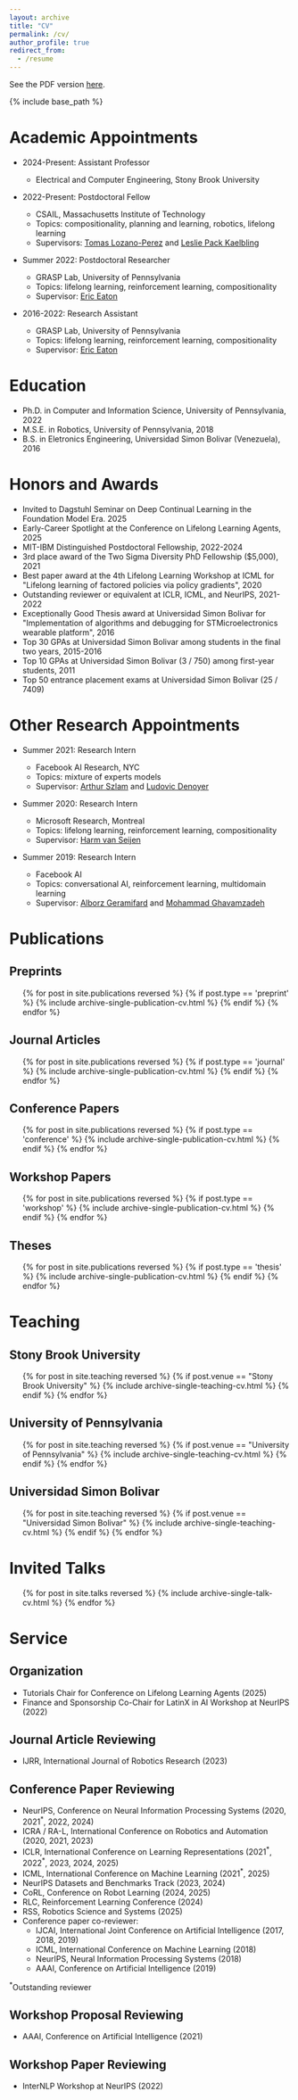 ```yaml
---
layout: archive
title: "CV"
permalink: /cv/
author_profile: true
redirect_from:
  - /resume
---
```

See the PDF version [here](/files/CVJorgeMendezMendez.pdf).

{% include base_path %}

Academic Appointments
=====
* 2024-Present: Assistant Professor
  * Electrical and Computer Engineering, Stony Brook University

* 2022-Present: Postdoctoral Fellow
  * CSAIL, Massachusetts Institute of Technology
  * Topics: compositionality, planning and learning, robotics, lifelong learning
  * Supervisors: [Tomas Lozano-Perez](https://people.csail.mit.edu/tlp/) and [Leslie Pack Kaelbling](https://people.csail.mit.edu/lpk/)

* Summer 2022: Postdoctoral Researcher
  * GRASP Lab, University of Pennsylvania
  * Topics: lifelong learning, reinforcement learning, compositionality
  * Supervisor: [Eric Eaton](https://seas.upenn.edu/~eeaton)

* 2016-2022: Research Assistant
  * GRASP Lab, University of Pennsylvania
  * Topics: lifelong learning, reinforcement learning, compositionality
  * Supervisor: [Eric Eaton](https://seas.upenn.edu/~eeaton)


Education
======
* Ph.D. in Computer and Information Science, University of Pennsylvania, 2022
* M.S.E. in Robotics, University of Pennsylvania, 2018
* B.S. in Eletronics Engineering, Universidad Simon Bolivar (Venezuela), 2016

Honors and Awards
======
* Invited to Dagstuhl Seminar on Deep Continual Learning in the Foundation Model Era. 2025
* Early-Career Spotlight at the Conference on Lifelong Learning Agents, 2025
* MIT-IBM Distinguished Postdoctoral Fellowship, 2022-2024
* 3rd place award of the Two Sigma Diversity PhD Fellowship ($5,000), 2021
* Best paper award at the 4th Lifelong Learning Workshop at ICML for "Lifelong learning of factored policies via policy gradients", 2020
* Outstanding reviewer or equivalent at ICLR, ICML, and NeurIPS, 2021-2022
* Exceptionally Good Thesis award at Universidad Simon Bolivar for "Implementation of algorithms and debugging for STMicroelectronics wearable platform", 2016
* Top 30 GPAs at Universidad Simon Bolivar among students in the final two years, 2015-2016
* Top 10 GPAs at Universidad Simon Bolivar (3 / 750) among first-year students, 2011
* Top 50 entrance placement exams at Universidad Simon Bolivar (25 / 7409)


Other Research Appointments
======
* Summer 2021: Research Intern
  * Facebook AI Research, NYC
  * Topics: mixture of experts models
  * Supervisor: [Arthur Szlam](https://scholar.google.com/citations?user=u3-FxUgAAAAJ&hl=en) and [Ludovic Denoyer](http://www-connex.lip6.fr/~denoyer/wordpress/)

* Summer 2020: Research Intern
  * Microsoft Research, Montreal
  * Topics: lifelong learning, reinforcement learning, compositionality
  * Supervisor: [Harm van Seijen](https://www.microsoft.com/en-us/research/people/havansei/)

* Summer 2019: Research Intern
  * Facebook AI
  * Topics: conversational AI, reinforcement learning, multidomain learning
  * Supervisor: [Alborz Geramifard](http://alborz-geramifard.com/Homepage/Welcome.html) and [Mohammad Ghavamzadeh](http://chercheurs.lille.inria.fr/~ghavamza/my_website/About_Me.html)
  

Publications
======

Preprints
-----
  <ul>{% for post in site.publications reversed %}
    {% if post.type == 'preprint' %}
      {% include archive-single-publication-cv.html %}
    {% endif %}
  {% endfor %}</ul>

Journal Articles
-----
  <ul>{% for post in site.publications reversed %}
    {% if post.type == 'journal' %}
      {% include archive-single-publication-cv.html %}
    {% endif %}
  {% endfor %}</ul>


Conference Papers
-----
  <ul>{% for post in site.publications reversed %}
    {% if post.type == 'conference' %}
      {% include archive-single-publication-cv.html %}
    {% endif %}
  {% endfor %}</ul>

Workshop Papers
-----
  <ul>{% for post in site.publications reversed %}
    {% if post.type == 'workshop' %}
      {% include archive-single-publication-cv.html %}
    {% endif %}
  {% endfor %}</ul>

Theses
-----
  <ul>{% for post in site.publications reversed %}
    {% if post.type == 'thesis' %}
      {% include archive-single-publication-cv.html %}
    {% endif %}
  {% endfor %}</ul>


Teaching
======

Stony Brook University
------
  <ul>{% for post in site.teaching reversed %}
    {% if post.venue == "Stony Brook University" %}
      {% include archive-single-teaching-cv.html %}
    {% endif %}
  {% endfor %}</ul>


University of Pennsylvania
------
  <ul>{% for post in site.teaching reversed %}
    {% if post.venue == "University of Pennsylvania" %}
      {% include archive-single-teaching-cv.html %}
    {% endif %}
  {% endfor %}</ul>
  
Universidad Simon Bolivar
------
  <ul>{% for post in site.teaching reversed %}
    {% if post.venue == "Universidad Simon Bolivar" %}
      {% include archive-single-teaching-cv.html %}
    {% endif %}
  {% endfor %}</ul>

Invited Talks
======

  <ul>{% for post in site.talks  reversed %}
    {% include archive-single-talk-cv.html %}
  {% endfor %}</ul>

Service
======

Organization
----
* Tutorials Chair for Conference on Lifelong Learning Agents (2025)
* Finance and Sponsorship Co-Chair for LatinX in AI Workshop at NeurIPS (2022)

Journal Article Reviewing
----
* IJRR, International Journal of Robotics Research (2023)

Conference Paper Reviewing
----
* NeurIPS, Conference on Neural Information Processing Systems (2020, 2021<sup>\*</sup>, 2022, 2024)
* ICRA / RA-L, International Conference on Robotics and Automation (2020, 2021, 2023)
* ICLR, International Conference on Learning Representations (2021<sup>\*</sup>, 2022<sup>\*</sup>, 2023, 2024, 2025)
* ICML, International Conference on Machine Learning (2021<sup>\*</sup>, 2025)
* NeurIPS Datasets and Benchmarks Track (2023, 2024)
* CoRL, Conference on Robot Learning (2024, 2025)
* RLC, Reinforcement Learning Conference (2024)
* RSS, Robotics Science and Systems (2025)
* Conference paper co-reviewer:
  * IJCAI, International Joint Conference on Artificial Intelligence (2017, 2018, 2019)
  * ICML, International Conference on Machine Learning (2018)
  * NeurIPS, Neural Information Processing Systems (2018)
  * AAAI, Conference on Artificial Intelligence (2019)

<sup>\*</sup>Outstanding reviewer

Workshop Proposal Reviewing
----
* AAAI, Conference on Artificial Intelligence (2021)

Workshop Paper Reviewing
----
* InterNLP Workshop at NeurIPS (2022)